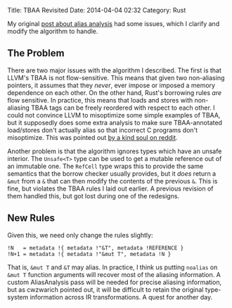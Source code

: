 Title: TBAA Revisited
Date: 2014-04-04 02:32
Category: Rust

My original [post about alias analysis][orig] had some issues, which I clarify
and modify the algorithm to handle.

<!-- more -->

The Problem
-----------

There are two major issues with the algorithm I described. The first is that
LLVM's TBAA is not flow-sensitive. This means that given two non-aliasing
pointers, it assumes that they *never*, ever impose or imposed a memory
dependence on each other. On the other hand, Rust's borrowing rules *are* flow
sensitive. In practice, this means that loads and stores with non-aliasing
TBAA tags can be freely reordered with respect to each other. I could not
convince LLVM to misoptimize some simple examples of TBAA, but it supposedly
does some extra analysis to make sure TBAA-annotated load/stores don't actually
alias so that incorrect C programs don't misoptimize. This was pointed out [by
a kind soul on reddit][reddit].

Another problem is that the algorithm ignores types which have an unsafe
interior. The `Unsafe<T>` type can be used to get a mutable reference out of
an immutable one. The `RefCell` type wraps this to provide the same semantics
that the borrow checker usually provides, but it *does* return a `&mut` from a
`&` that can then modify the contents of the previous `&`. This is fine, but
violates the TBAA rules I laid out earlier. A previous revision of them
handled this, but got lost during one of the redesigns.

New Rules
---------

Given this, we need only change the rules slightly:

    !N   = metadata !{ metadata !"&T", metadata !REFERENCE }
    !N+1 = metadata !{ metadata !"&mut T", metadata !N }

That is, `&mut T` and `&T` may alias. In practice, I think us putting
`noalias` on `&mut T` function arguments will recover most of the aliasing
information. A custom AliasAnalysis pass will be needed for precise aliasing
information, but as cwzwarich pointed out, it will be difficult to retain the
original type-system information across IR transformations. A quest for
another day.

[orig]: http://cmr.github.io/blog/2014/04/01/type-based-alias-analysis-in-rust/
[reddit]: http://www.reddit.com/r/rust/comments/21wu1c/simple_typebased_alias_analysis_for_rust/cghh0ga
